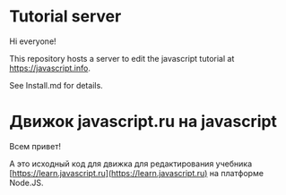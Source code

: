 # Tutorial server

Hi everyone!

This repository hosts a server to edit the javascript tutorial at https://javascript.info. 

See Install.md for details.

# Движок javascript.ru на javascript

Всем привет!

А это исходный код для движка для редактирования учебника [https://learn.javascript.ru](https://learn.javascript.ru) на платформе Node.JS.
